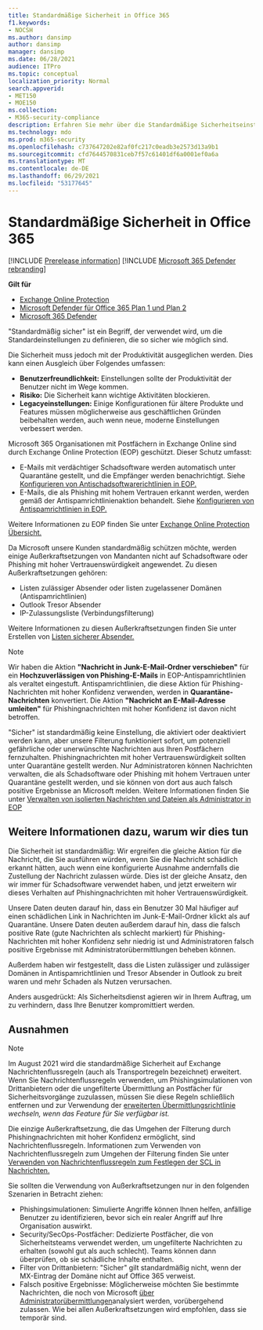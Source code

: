 ```yaml
---
title: Standardmäßige Sicherheit in Office 365
f1.keywords:
- NOCSH
ms.author: dansimp
author: dansimp
manager: dansimp
ms.date: 06/28/2021
audience: ITPro
ms.topic: conceptual
localization_priority: Normal
search.appverid:
- MET150
- MOE150
ms.collection:
- M365-security-compliance
description: Erfahren Sie mehr über die Standardmäßige Sicherheitseinstellung in Exchange Online Protection (EOP)
ms.technology: mdo
ms.prod: m365-security
ms.openlocfilehash: c737647202e82af0fc217c0eadb3e2573d13a9b1
ms.sourcegitcommit: cfd7644570831ceb7f57c61401df6a0001ef0a6a
ms.translationtype: MT
ms.contentlocale: de-DE
ms.lasthandoff: 06/29/2021
ms.locfileid: "53177645"
---
```

# <a name="secure-by-default-in-office-365"></a>Standardmäßige Sicherheit in Office 365

[!INCLUDE [Prerelease information](../includes/prerelease.md)]
[!INCLUDE [Microsoft 365 Defender rebranding](../includes/microsoft-defender-for-office.md)]

**Gilt für**
- [Exchange Online Protection](exchange-online-protection-overview.md)
- [Microsoft Defender für Office 365 Plan 1 und Plan 2](defender-for-office-365.md)
- [Microsoft 365 Defender](../defender/microsoft-365-defender.md)

"Standardmäßig sicher" ist ein Begriff, der verwendet wird, um die Standardeinstellungen zu definieren, die so sicher wie möglich sind.

Die Sicherheit muss jedoch mit der Produktivität ausgeglichen werden. Dies kann einen Ausgleich über Folgendes umfassen:

- **Benutzerfreundlichkeit:** Einstellungen sollte der Produktivität der Benutzer nicht im Wege kommen.
- **Risiko:** Die Sicherheit kann wichtige Aktivitäten blockieren.
- **Legacyeinstellungen:** Einige Konfigurationen für ältere Produkte und Features müssen möglicherweise aus geschäftlichen Gründen beibehalten werden, auch wenn neue, moderne Einstellungen verbessert werden.

Microsoft 365 Organisationen mit Postfächern in Exchange Online sind durch Exchange Online Protection (EOP) geschützt. Dieser Schutz umfasst:

- E-Mails mit verdächtiger Schadsoftware werden automatisch unter Quarantäne gestellt, und die Empfänger werden benachrichtigt. Siehe [Konfigurieren von Antischadsoftwarerichtlinien in EOP.](configure-anti-malware-policies.md)
- E-Mails, die als Phishing mit hohem Vertrauen erkannt werden, werden gemäß der Antispamrichtlinienaktion behandelt. Siehe [Konfigurieren von Antispamrichtlinien in EOP.](configure-your-spam-filter-policies.md)

Weitere Informationen zu EOP finden Sie unter [Exchange Online Protection Übersicht.](exchange-online-protection-overview.md)

Da Microsoft unsere Kunden standardmäßig schützen möchte, werden einige Außerkraftsetzungen von Mandanten nicht auf Schadsoftware oder Phishing mit hoher Vertrauenswürdigkeit angewendet. Zu diesen Außerkraftsetzungen gehören:

- Listen zulässiger Absender oder listen zugelassener Domänen (Antispamrichtlinien)
- Outlook Tresor Absender
- IP-Zulassungsliste (Verbindungsfilterung)

Weitere Informationen zu diesen Außerkraftsetzungen finden Sie unter Erstellen von [Listen sicherer Absender.](create-safe-sender-lists-in-office-365.md)

> [!NOTE]
> Wir haben die Aktion **"Nachricht in Junk-E-Mail-Ordner verschieben"** für ein **Hochzuverlässigen von Phishing-E-Mails** in EOP-Antispamrichtlinien als veraltet eingestuft. Antispamrichtlinien, die diese Aktion für Phishing-Nachrichten mit hoher Konfidenz verwenden, werden in **Quarantäne-Nachrichten** konvertiert. Die Aktion **"Nachricht an E-Mail-Adresse umleiten"** für Phishingnachrichten mit hoher Konfidenz ist davon nicht betroffen.

"Sicher" ist standardmäßig keine Einstellung, die aktiviert oder deaktiviert werden kann, aber unsere Filterung funktioniert sofort, um potenziell gefährliche oder unerwünschte Nachrichten aus Ihren Postfächern fernzuhalten. Phishingnachrichten mit hoher Vertrauenswürdigkeit sollten unter Quarantäne gestellt werden. Nur Administratoren können Nachrichten verwalten, die als Schadsoftware oder Phishing mit hohem Vertrauen unter Quarantäne gestellt werden, und sie können von dort aus auch falsch positive Ergebnisse an Microsoft melden. Weitere Informationen finden Sie unter [Verwalten von isolierten Nachrichten und Dateien als Administrator in EOP](manage-quarantined-messages-and-files.md)

## <a name="more-on-why-were-doing-this"></a>Weitere Informationen dazu, warum wir dies tun

Die Sicherheit ist standardmäßig: Wir ergreifen die gleiche Aktion für die Nachricht, die Sie ausführen würden, wenn Sie die Nachricht schädlich erkannt hätten, auch wenn eine konfigurierte Ausnahme andernfalls die Zustellung der Nachricht zulassen würde. Dies ist der gleiche Ansatz, den wir immer für Schadsoftware verwendet haben, und jetzt erweitern wir dieses Verhalten auf Phishingnachrichten mit hoher Vertrauenswürdigkeit.

Unsere Daten deuten darauf hin, dass ein Benutzer 30 Mal häufiger auf einen schädlichen Link in Nachrichten im Junk-E-Mail-Ordner klickt als auf Quarantäne. Unsere Daten deuten außerdem darauf hin, dass die falsch positive Rate (gute Nachrichten als schlecht markiert) für Phishing-Nachrichten mit hoher Konfidenz sehr niedrig ist und Administratoren falsch positive Ergebnisse mit Administratorübermittlungen beheben können.

Außerdem haben wir festgestellt, dass die Listen zulässiger und zulässiger Domänen in Antispamrichtlinien und Tresor Absender in Outlook zu breit waren und mehr Schaden als Nutzen verursachen.

Anders ausgedrückt: Als Sicherheitsdienst agieren wir in Ihrem Auftrag, um zu verhindern, dass Ihre Benutzer kompromittiert werden.

## <a name="exceptions"></a>Ausnahmen

> [!NOTE]
> Im August 2021 wird die standardmäßige Sicherheit auf Exchange Nachrichtenflussregeln (auch als Transportregeln bezeichnet) erweitert. Wenn Sie Nachrichtenflussregeln verwenden, um Phishingsimulationen von Drittanbietern oder die ungefilterte Übermittlung an Postfächer für Sicherheitsvorgänge zuzulassen, müssen Sie diese Regeln schließlich entfernen und zur Verwendung der [erweiterten Übermittlungsrichtlinie](configure-advanced-delivery.md) _wechseln, wenn das Feature für Sie verfügbar ist._

Die einzige Außerkraftsetzung, die das Umgehen der Filterung durch Phishingnachrichten mit hoher Konfidenz ermöglicht, sind Nachrichtenflussregeln. Informationen zum Verwenden von Nachrichtenflussregeln zum Umgehen der Filterung finden Sie unter [Verwenden von Nachrichtenflussregeln zum Festlegen der SCL in Nachrichten.](/exchange/security-and-compliance/mail-flow-rules/use-rules-to-set-scl)

Sie sollten die Verwendung von Außerkraftsetzungen nur in den folgenden Szenarien in Betracht ziehen:

- Phishingsimulationen: Simulierte Angriffe können Ihnen helfen, anfällige Benutzer zu identifizieren, bevor sich ein realer Angriff auf Ihre Organisation auswirkt.
- Security/SecOps-Postfächer: Dedizierte Postfächer, die von Sicherheitsteams verwendet werden, um ungefilterte Nachrichten zu erhalten (sowohl gut als auch schlecht). Teams können dann überprüfen, ob sie schädliche Inhalte enthalten.
- Filter von Drittanbietern: "Sicher" gilt standardmäßig nicht, wenn der MX-Eintrag der Domäne nicht auf Office 365 verweist.
- Falsch positive Ergebnisse: Möglicherweise möchten Sie bestimmte Nachrichten, die noch von Microsoft [über Administratorübermittlungen](admin-submission.md)analysiert werden, vorübergehend zulassen. Wie bei allen Außerkraftsetzungen wird empfohlen, dass sie temporär sind.
